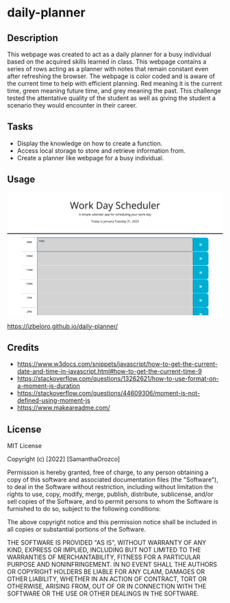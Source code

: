 # daily-planner

## Description

This webpage was created to act as a daily planner for a busy individual based on the acquired skills learned in class. This webpage contains a series of rows acting as a planner with notes that remain constant even after refreshing the browser. The webpage is color coded and is aware of the current time to help with efficient planning. Red meaning it is the current time, green meaning future time, and grey meaning the past. This challenge tested the attentative quality of the student as well as giving the student a scenario they would encounter in their career.

## Tasks
- Display the knowledge on how to create a function.
- Access local storage to store and retrieve information from.
- Create a planner like webpage for a busy individual.



## Usage

![ScreenShot](./assets/workday.png)

https://izbeloro.github.io/daily-planner/


## Credits

- https://www.w3docs.com/snippets/javascript/how-to-get-the-current-date-and-time-in-javascript.html#how-to-get-the-current-time-9
- https://stackoverflow.com/questions/13262621/how-to-use-format-on-a-moment-js-duration
- https://stackoverflow.com/questions/44609306/moment-is-not-defined-using-moment-js
- https://www.makeareadme.com/

## License

MIT License

Copyright (c) [2022] [SamanthaOrozco]

Permission is hereby granted, free of charge, to any person obtaining a copy
of this software and associated documentation files (the "Software"), to deal
in the Software without restriction, including without limitation the rights
to use, copy, modify, merge, publish, distribute, sublicense, and/or sell
copies of the Software, and to permit persons to whom the Software is
furnished to do so, subject to the following conditions:

The above copyright notice and this permission notice shall be included in all
copies or substantial portions of the Software.

THE SOFTWARE IS PROVIDED "AS IS", WITHOUT WARRANTY OF ANY KIND, EXPRESS OR
IMPLIED, INCLUDING BUT NOT LIMITED TO THE WARRANTIES OF MERCHANTABILITY,
FITNESS FOR A PARTICULAR PURPOSE AND NONINFRINGEMENT. IN NO EVENT SHALL THE
AUTHORS OR COPYRIGHT HOLDERS BE LIABLE FOR ANY CLAIM, DAMAGES OR OTHER
LIABILITY, WHETHER IN AN ACTION OF CONTRACT, TORT OR OTHERWISE, ARISING FROM,
OUT OF OR IN CONNECTION WITH THE SOFTWARE OR THE USE OR OTHER DEALINGS IN THE
SOFTWARE.